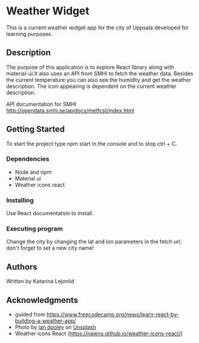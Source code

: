# Weather Widget

This is a  current weather widget app for the city of Uppsala developed for learning purposes.

## Description

The purpose of this application is to explore React library along with material-ui.It also uses an API from SMHI to fetch the weather data.
Besides the current temperature you can also see the humidity and get the weather description. The icon appearing is dependent on the current weather description.

API documentation for SMHI http://opendata.smhi.se/apidocs/metfcst/index.html

## Getting Started

To start the project type npm start in the console and to stop ctrl + C. 

### Dependencies

* Node and npm
* Material ui
* Weather icons react

### Installing

Use React documentation to install.

### Executing program

Change the city by changing the lat and lon parameters in the fetch url, don't forget to set a new city name!

## Authors

Written by Katarina Lejonlid

## Acknowledgments

 * guided from https://www.freecodecamp.org/news/learn-react-by-building-a-weather-app/
 * Photo by <a href="https://unsplash.com/@sadswim?utm_source=unsplash&utm_medium=referral&utm_content=creditCopyText">ian dooley</a> on 
 <a href="https://unsplash.com/s/photos/sky-background-landscape?utm_source=unsplash&utm_medium=referral&utm_content=creditCopyText">Unsplash</a>
 * Weather icons React (https://najens.github.io/weather-icons-react/)
